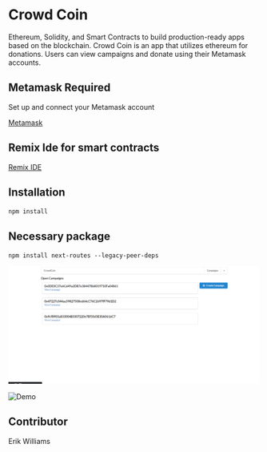 # Crowd Coin

 Ethereum, Solidity, and Smart Contracts to build production-ready apps based on the blockchain. Crowd Coin is an app that utilizes ethereum for donations. Users can view campaigns and donate using their Metamask accounts.
 
 ## Metamask Required
 
 Set up and connect your Metamask account
 
 [Metamask](https://metamask.io/)
 
 ## Remix Ide for smart contracts
 
 [Remix IDE](https://remix-project.org/)
 
 ## Installation
 
 ```
 npm install
 ```
 
 ## Necessary package
 
 ```
 npm install next-routes --legacy-peer-deps
 
 ```
 
 ![Screenshot](kick.png)
 
![Demo](https://camo.githubusercontent.com/456405ebb0d483671cdc5096f11cad695c159a94d98d31379b2333226998104a/68747470733a2f2f692e696d6775722e636f6d2f5a4a6e4962464e2e676966)
 
 ## Contributor
 Erik Williams
